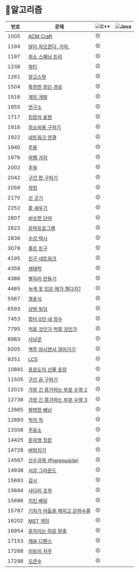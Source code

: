 # 📌알고리즘


|번호|문제|<img alt="C++" src="https://img.shields.io/badge/-C++-FA7343?style=flat-square&logo=C++&logoColor=white" />|<img alt="Java" src="https://img.shields.io/badge/-Java-007396?style=flat-square&logo=Java&logoColor=white" />|
|---|---|---|---|
|1005|[ACM Craft](https://www.acmicpc.net/problem/1005)|🟡||
|1194|[달이 차오른다, 가자.](https://www.acmicpc.net/problem/1194)|🟡||
|1197|[최소 스패닝 트리](https://www.acmicpc.net/problem/1197)|🟡||
|1238|[파티](https://www.acmicpc.net/problem/1238)|🟡||
|1261|[알고스팟](https://www.acmicpc.net/problem/1261)|🟡||
|1504|[특정한 최단 경로](https://www.acmicpc.net/problem/1504)|🟡||
|1516|[게임 개발](https://www.acmicpc.net/problem/1516)|🟡||
|1655|[연구소](https://www.acmicpc.net/problem/14502)|🟡||
|1717|[집합의 표현](https://www.acmicpc.net/problem/1717)|🟡||
|1916|[최소비용 구하기](https://www.acmicpc.net/problem/1916)|🟡||
|1922|[네트워크 연결](https://www.acmicpc.net/problem/1922)|🟡||
|1940|[주몽](https://www.acmicpc.net/problem/1940)|🟡||
|1976|[여행 가자](https://www.acmicpc.net/problem/1976)|🟡||
|2002|[추월](https://www.acmicpc.net/problem/2002)|🟡||
|2042|[구간 합 구하기](https://www.acmicpc.net/problem/2042)|🟡||
|2056|[작업](https://www.acmicpc.net/problem/2056)|🟡||
|2170|[선 긋기](https://www.acmicpc.net/problem/2170)|🟡||
|2252|[줄 세우기](https://www.acmicpc.net/problem/2252)|🟡||
|2607|[비슷한 단어](https://www.acmicpc.net/problem/2607)|🟡||
|2623|[음악프로그램](https://www.acmicpc.net/problem/2623)|🟡||
|2836|[수상 택시](https://www.acmicpc.net/problem/2836)|🟡||
|3078|[좋은 친구](https://www.acmicpc.net/problem/3078)|🟡||
|4195|[친구 네트워크](https://www.acmicpc.net/problem/4195)|🟡||
|4358|[생태학](https://www.acmicpc.net/problem/4358)|🟡||
|4386|[별자리 만들기](https://www.acmicpc.net/problem/4386)|🟡||
|4485|[녹색 옷 입은 애가 젤다지?](https://www.acmicpc.net/problem/4485)|🟡||
|5567|[결혼식](https://www.acmicpc.net/problem/5567)|🟡||
|6593|[상범 빌딩](https://www.acmicpc.net/problem/6593)|🟡||
|7453|[합이 0인 네 정수](https://www.acmicpc.net/problem/7453)|🟡||
|7795|[먹을 것인가 먹힐 것인가](https://www.acmicpc.net/problem/7795)|🟡||
|8983|[사냥꾼](https://www.acmicpc.net/problem/8983)|🟡||
|9205|[맥주 마시면서 걸어가기](https://www.acmicpc.net/problem/9205)|🟡||
|9251|[LCS](https://www.acmicpc.net/problem/9251)|🟡||
|10881|[프로도의 선물 포장](https://www.acmicpc.net/problem/10881)|🟡||
|11505|[구간 곱 구하기](https://www.acmicpc.net/problem/11505)|🟡||
|12015|[가장 긴 증가하는 부분 수열 2](https://www.acmicpc.net/problem/12015)|🟡||
|12738|[가장 긴 증가하는 부분 수열 3](https://www.acmicpc.net/problem/12738)|🟡||
|12865|[평범한 배낭](https://www.acmicpc.net/problem/12865)|🟡||
|12893|[적의 적](https://www.acmicpc.net/problem/12893)|🟡||
|13308|[주유소](https://www.acmicpc.net/problem/13308)|🟡||
|14425|[문자열 집합](https://www.acmicpc.net/problem/14425)|🟡||
|14728|[벼락치기](https://www.acmicpc.net/problem/14728)|🟡||
|14567|[선수과목 (Prerequisite)](https://www.acmicpc.net/problem/14567)|🟡||
|14938|[서강 그라운드](https://www.acmicpc.net/problem/14938)|🟡||
|15683|[감시](https://www.acmicpc.net/problem/15683)|🟡||
|15684|[사다리 조작](https://www.acmicpc.net/problem/15684)|🟡||
|15686|[치킨 배달](https://www.acmicpc.net/problem/15686)|🟡||
|15787|[기차가 어둠을 헤치고 은하수를](https://www.acmicpc.net/problem/15787)|🟡||
|16202|[MST 게임](https://www.acmicpc.net/problem/16202)|🟡||
|16954|[움직이는 미로 탈출](https://www.acmicpc.net/problem/16954)|🟡||
|17153|[캐슬 디펜스](https://www.acmicpc.net/problem/17153)|🟡||
|17268|[미팅의 저주](https://www.acmicpc.net/problem/17268)|🟡||
|17298|[오큰수](https://www.acmicpc.net/problem/17298)|🟡||

